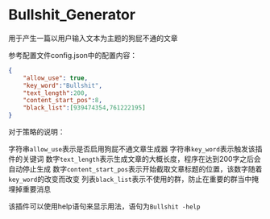 # Bullshit_Generator

用于产生一篇以用户输入文本为主题的狗屁不通的文章

参考配置文件config.json中的配置内容：

```json
{
    "allow_use": true,
    "key_word":"Bullshit",
    "text_length":200,
    "content_start_pos":8,
    "black_list":[939474354,761222195]
}
```

对于策略的说明：

字符串`allow_use`表示是否启用狗屁不通文章生成器
字符串`key_word`表示触发该插件的关键词
数字`text_length`表示生成文章的大概长度，程序在达到200字之后会自动停止生成
数字`content_start_pos`表示开始截取文章标题的位置，该数字随着`key_word`的改变而改变
列表`black_list`表示不使用的群，防止在重要的群当中掩埋掉重要消息

该插件可以使用help语句来显示用法，语句为`Bullshit -help`